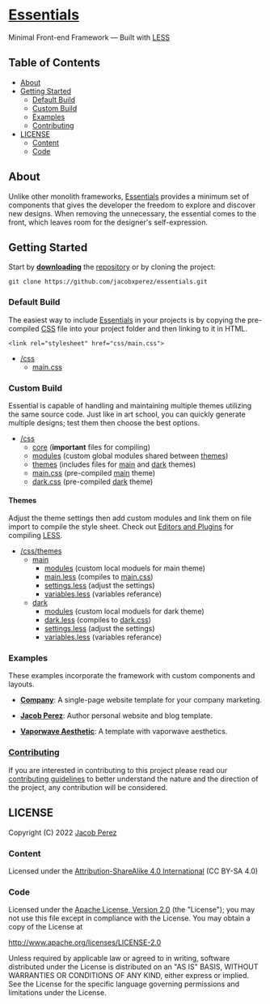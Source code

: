 # [Essentials](https://jacobxperez.github.io/essentials/)

Minimal Front-end Framework — Built with [LESS](http://lesscss.org/)

## Table of Contents

* [About](#about)
* [Getting Started](#getting-started)
    * [Default Build](#default-build)
    * [Custom Build](#custom-build)
    * [Examples](#examples)
    * [Contributing](#contributing)
* [LICENSE](#license)
    * [Content](#content)
    * [Code](#code)

## About

Unlike other monolith frameworks, [Essentials](https://jacobxperez.github.io/essentials/)
provides a minimum set of components that gives the developer the freedom to explore and
discover new designs. When removing the unnecessary, the essential comes to the front,
which leaves room for the designer's self-expression.

## Getting Started

Start by **[downloading](https://github.com/jacobxperez/essentials/archive/master.zip)** the [repository](https://github.com/jacobxperez/essentials) or by cloning the project:

    git clone https://github.com/jacobxperez/essentials.git

### Default Build

The easiest way to include [Essentials](https://jacobxperez.github.io/essentials/) in your
projects is by copying the pre-compiled [CSS](https://github.com/jacobxperez/essentials/blob/master/css/main.css)
file into your project folder and then linking to it in HTML.

    <link rel="stylesheet" href="css/main.css">

* [/css](https://github.com/jacobxperez/essentials/tree/master/css/less)
    * [main.css](https://github.com/jacobxperez/essentials/blob/master/css/main.css)

### Custom Build

Essential is capable of handling and maintaining multiple themes utilizing the same source code.
Just like in art school, you can quickly generate multiple designs; test them then choose the best options.

* [/css](https://github.com/jacobxperez/essentials/tree/master/css)
    * [core](https://github.com/jacobxperez/essentials/tree/master/css/core) (**important** files for compiling)
    * [modules](https://github.com/jacobxperez/essentials/tree/master/css/modules) (custom global modules shared between [themes](https://github.com/jacobxperez/essentials/tree/master/css/themes))
    * [themes](https://github.com/jacobxperez/essentials/tree/master/css/themes) (includes files for [main](https://github.com/jacobxperez/essentials/tree/master/css/themes/main) and [dark](https://github.com/jacobxperez/essentials/tree/master/css/themes/dark) themes)
    * [main.css](https://github.com/jacobxperez/essentials/blob/master/css/main.css) (pre-compiled [main](https://github.com/jacobxperez/essentials/tree/master/css/themes/main) theme)
    * [dark.css](https://github.com/jacobxperez/essentials/blob/master/css/dark.css) (pre-compiled [dark](https://github.com/jacobxperez/essentials/tree/master/css/themes/dark)  theme)

#### Themes

Adjust the theme settings then add custom modules and link them on file import to compile the style sheet.
Check out [Editors and Plugins](http://lesscss.org/tools/#editors-and-plugins) for compiling [LESS](http://lesscss.org/).

* [/css/themes](https://github.com/jacobxperez/essentials/tree/master/css/themes)
    * [main](https://github.com/jacobxperez/essentials/tree/master/css/themes/main)
        * [modules](https://github.com/jacobxperez/essentials/tree/master/css/themes/main/modules) (custom local moduels for main theme)
        * [main.less](https://github.com/jacobxperez/essentials/blob/master/css/themes/main/main.less) (compiles to [main.css](https://github.com/jacobxperez/essentials/blob/master/css/main.css))
        * [settings.less](https://github.com/jacobxperez/essentials/blob/master/css/themes/main/settings.less) (adjust the settings)
        * [variables.less](https://github.com/jacobxperez/essentials/blob/master/css/themes/main/variables.less) (variables referance)
    * [dark](https://github.com/jacobxperez/essentials/tree/master/css/themes/dark)
        * [modules](https://github.com/jacobxperez/essentials/tree/master/css/themes/dark/modules) (custom local moduels for dark theme)
        * [dark.less](https://github.com/jacobxperez/essentials/blob/master/css/themes/dark/dark.less) (compiles to [dark.css](https://github.com/jacobxperez/essentials/blob/master/css/dark.css))
        * [settings.less](https://github.com/jacobxperez/essentials/blob/master/css/themes/dark/settings.less) (adjust the settings)
        * [variables.less](https://github.com/jacobxperez/essentials/blob/master/css/themes/dark/variables.less) (variables referance)

### Examples

These examples incorporate the framework with custom components and layouts.

* **[Company](https://github.com/jacobxperez/company)**:
A single-page website template for your company marketing.

* **[Jacob Perez](https://github.com/jacobxperez/blog)**:
Author personal website and blog template.

* **[Vaporwave Aesthetic](https://github.com/jacobxperez/vaporwave-aesthetic)**:
A template with vaporwave aesthetics.

### [Contributing](https://github.com/jacobxperez/essentials/blob/master/CONTRIBUTING.md)

If you are interested in contributing to this project please read our
[contributing guidelines](https://github.com/jacobxperez/essentials/blob/master/CONTRIBUTING.md)
to better understand the nature and the direction of the project, any contribution
will be considered.

## LICENSE

Copyright (C) 2022 [Jacob Perez](https://github.com/jacobxperez)

### Content

Licensed under the [Attribution-ShareAlike 4.0 International](https://creativecommons.org/licenses/by-sa/4.0/) (CC BY-SA 4.0) 

### Code

Licensed under the [Apache License, Version 2.0](http://www.apache.org/licenses/LICENSE-2.0) (the "License");
you may not use this file except in compliance with the License.
You may obtain a copy of the License at

http://www.apache.org/licenses/LICENSE-2.0

Unless required by applicable law or agreed to in writing, software
distributed under the License is distributed on an "AS IS" BASIS,
WITHOUT WARRANTIES OR CONDITIONS OF ANY KIND, either express or implied.
See the License for the specific language governing permissions and
limitations under the License.
